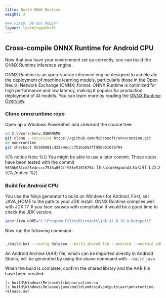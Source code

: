 ```yaml
---
title: Build ONNX Runtime
weight: 3

### FIXED, DO NOT MODIFY
layout: learningpathall
---
```


## Cross-compile ONNX Runtime for Android CPU

Now that you have your environment set up correctly, you can build the ONNX Runtime inference engine. 

ONNX Runtime is an open-source inference engine designed to accelerate the deployment of machine learning models, particularly those in the Open Neural Network Exchange (ONNX) format. ONNX Runtime is optimized for high performance and low latency, making it popular for production deployment of AI models. You can learn more by reading the [ONNX Runtime Overview](https://onnxruntime.ai/).


### Clone onnxruntime repo

Open up a Windows PowerShell and checkout the source tree:

```bash
cd C:\Users\$env:USERNAME
git clone --recursive https://github.com/Microsoft/onnxruntime.git
cd onnxruntime
git checkout 5630b081cd25e4eccc7516a652ff956e51676794
```

{{% notice Note %}}
You might be able to use a later commit. These steps have been tested with the commit `5630b081cd25e4eccc7516a652ff956e51676794`. This corresponds to ORT 1.22.2
{{% /notice %}}

### Build for Android CPU

You use the Ninja generator to build on Windows for Android. First, set JAVA_HOME to the path to your JDK install. ONNX Runtime compiles well with JDK 17. If you face issuses with compilation it would be a good time to check the JDK version.

```bash
$env:JAVA_HOME="C:\Program Files\Microsoft\jdk-17.0.16.8-hotspot\"
```

Now run the following command:

```bash

./build.bat --config Release --build_shared_lib --android --android_sdk_path C:\Users\$env:USERNAME\AppData\Local\Android\Sdk --android_ndk_path C:\Users\$env:USERNAME\AppData\Local\Android\Sdk\ndk\27.3.13750724 --android_abi arm64-v8a --android_api 27 --cmake_generator Ninja --build_java

```

An Android Archive (AAR) file, which can be imported directly in Android Studio, will be generated by using the above command with `--build_java`

When the build is complete, confirm the shared library and the AAR file have been created:

```
ls build\Windows\Release\libonnxruntime.so
ls build\Windows\Release\java\build\android\outputs\aar\onnxruntime-release.aar
```



